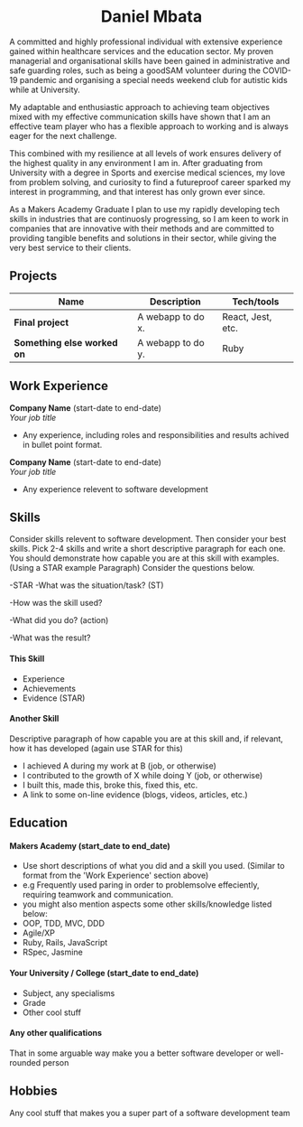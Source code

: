 <h1 align="center"> Daniel Mbata</h1>


A committed and highly professional individual with extensive experience gained within healthcare services and the education sector. My proven managerial and organisational skills have been gained in administrative and safe guarding roles, such as being a goodSAM volunteer during the COVID-19 pandemic and organising a special needs weekend club for autistic kids while at University.

My adaptable and enthusiastic approach to achieving team objectives mixed with my effective communication skills have shown that I am an effective team player who has a flexible approach to working and is always eager for the next challenge.

This combined with my resilience at all levels of work ensures delivery of the highest quality in any environment I am in. After graduating from University with a degree in Sports and exercise medical sciences, my love from problem solving, and curiosity to find a futureproof career sparked my interest in programming, and that interest has only grown ever since. 

As a Makers Academy Graduate I plan to use my rapidly developing tech skills in industries that are continuosly progressing, so I am keen to work in companies that are innovative with their methods and are committed to providing tangible benefits and solutions in their sector, while giving the very best service to their clients. 

## Projects

| Name                         | Description       | Tech/tools        |
| ---------------------------- | ----------------- | ----------------- |
| **Final project**            | A webapp to do x. | React, Jest, etc. |
| **Something else worked on** | A webapp to do y. | Ruby              |

## Work Experience

**Company Name** (start-date to end-date)  
_Your job title_

- Any experience, including roles and responsibilities and results achived in bullet point format.

**Company Name** (start-date to end-date)  
_Your job title_

- Any experience relevent to software development

## Skills

Consider skills relevent to software development. Then consider your best skills. Pick 2-4 skills and write a short descriptive paragraph for each one. You should demonstrate how capable you are at this skill with examples.
(Using a STAR example Paragraph) Consider the questions below.

-STAR
-What was the situation/task? (ST)

-How was the skill used?

-What did you do? (action)

-What was the result?


#### This Skill

- Experience
- Achievements
- Evidence (STAR)

#### Another Skill

Descriptive paragraph of how capable you are at this skill and, if relevant, how it has developed (again use STAR for this)

- I achieved A during my work at B (job, or otherwise)
- I contributed to the growth of X while doing Y (job, or otherwise)
- I built this, made this, broke this, fixed this, etc.
- A link to some on-line evidence (blogs, videos, articles, etc.)

## Education

#### Makers Academy (start_date to end_date)
- Use short descriptions of what you did and a skill you used. (Similar to format from the 'Work Experience' section above)
- e.g Frequently used paring in order to problemsolve effeciently, requiring teamwork and communication.
- you might also mention aspects some other skills/knowledge listed below: 
- OOP, TDD, MVC, DDD
- Agile/XP
- Ruby, Rails, JavaScript
- RSpec, Jasmine

#### Your University / College (start_date to end_date)

- Subject, any specialisms
- Grade
- Other cool stuff

#### Any other qualifications

That in some arguable way make you a better software developer or well-rounded person

## Hobbies

Any cool stuff that makes you a super part of a software development team
